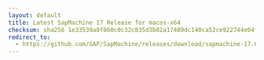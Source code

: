 ```yaml
---
layout: default
title: Latest SapMachine 17 Release for macos-x64
checksum: sha256 1e33539a8f860c0c32c835d3b82a17489dc140ca52ce922744e04fad9293fa2c
redirect_to:
  - https://github.com/SAP/SapMachine/releases/download/sapmachine-17.0.9/sapmachine-jre-17.0.9_macos-x64_bin.tar.gz
---
```

